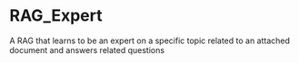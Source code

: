 # RAG_Expert
A RAG that learns to be an expert on a specific topic related to an attached document and answers related questions
